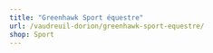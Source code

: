 ```yaml
---
title: "Greenhawk Sport équestre"
url: /vaudreuil-dorion/greenhawk-sport-equestre/
shop: Sport
---
```

